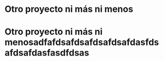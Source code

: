 # Otro proyecto ni más ni menos
# Otro proyecto ni más ni menosadfafdsafdsafdsafdsafdasfdsafdsafdasfasdfdsas
